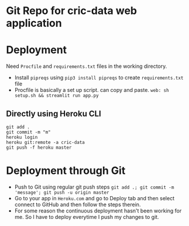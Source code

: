 # Git Repo for cric-data web application


# Deployment

Need `Procfile` and  `requirements.txt` files in the working directory.

- Install `pipreqs` using `pip3 install pipreqs` to create `requirements.txt` file
- Procfile is basically a set up script. can copy and paste. `web: sh setup.sh && streamlit run app.py`

## Directly using Heroku CLI

```
git add .
git commit -m "m"
heroku login 
heroku git:remote -a cric-data
git push -f heroku master
```

# Deployment through Git

- Push to Git using regular git push steps `git add .; git commit -m 'message'; git push -u origin master`
- Go to your app in `Heroku.com` and go to Deploy tab and then select connect to GitHub and then follow the steps therein.
- For some reason the continuous deployment hasn't been working for me. So I have to deploy everytime I push my changes to git.

